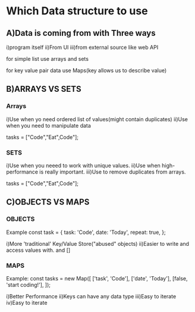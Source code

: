 <h1>Which Data structure to use</h1>

<h2>A)Data is coming from with Three ways</h2>
i)program itself
ii)From UI
iii)from external source like web API

for simple list use arrays and sets

for key value pair data use Maps(key allows us to describe value)

<h2>B)ARRAYS VS SETS</h2>
<h3>Arrays</h3>
i)Use when yo need ordered list of values(might contain duplicates)
ii)Use when you need to manipulate data

tasks = ["Code","Eat",Code"];

<h3>SETS</h3>
i)Use when you neeed to work with unique values.
ii)Use when high-performance is really important.
iii)Use to remove duplicates from arrays.

tasks = ["Code","Eat",Code"];

<h2>C)OBJECTS VS MAPS</h2>
<h3>OBJECTS</h3>

Example
const task = {
task: 'Code',
date: 'Today',
repeat: true,
};

i)More 'traditional' Key/Value Store("abused" objects)
ii)Easier to write and access values with. and []

<h3>MAPS</h3>

Example:
const tasks = new Map([
['task', 'Code'],
['date', 'Today'],
[false, 'start coding!'],
]);

i)Better Performance
ii)Keys can have any data type
iii)Easy to iterate
iv)Easy to iterate
